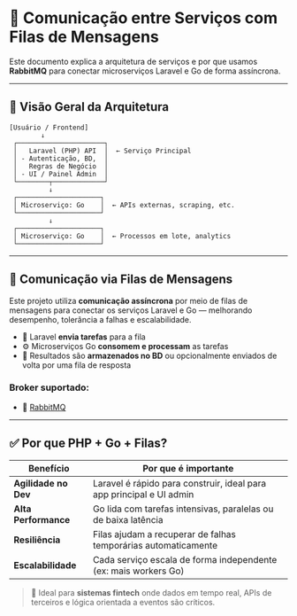 # 🧩 Comunicação entre Serviços com Filas de Mensagens

Este documento explica a arquitetura de serviços e por que usamos **RabbitMQ** para conectar microserviços Laravel e Go de forma assíncrona.

---

## 🧱 Visão Geral da Arquitetura

```
[Usuário / Frontend]
        ↓
 ┌──────────────────────┐
 │   Laravel (PHP) API  │  ← Serviço Principal
 │ - Autenticação, BD,  │
 │   Regras de Negócio  │
 │ - UI / Painel Admin  │
 └────────┬─────────────┘
          ↓
 ┌─────────────────────┐
 │ Microserviço: Go    │  ← APIs externas, scraping, etc.
 └─────────────────────┘
          ↓
 ┌─────────────────────┐
 │ Microserviço: Go    │  ← Processos em lote, analytics
 └─────────────────────┘
```

---

## 🔁 Comunicação via Filas de Mensagens

Este projeto utiliza **comunicação assíncrona** por meio de filas de mensagens para conectar os serviços Laravel e Go — melhorando desempenho, tolerância a falhas e escalabilidade.

- 📨 Laravel **envia tarefas** para a fila  
- ⚙️ Microserviços Go **consomem e processam** as tarefas  
- 💾 Resultados são **armazenados no BD** ou opcionalmente enviados de volta por uma fila de resposta

### Broker suportado:

- 🐇 [RabbitMQ](https://www.rabbitmq.com/)

---

## ✅ Por que PHP + Go + Filas?

| Benefício                | Por que é importante                                         |
|--------------------------|-------------------------------------------------------------|
| **Agilidade no Dev**     | Laravel é rápido para construir, ideal para app principal e UI admin |
| **Alta Performance**     | Go lida com tarefas intensivas, paralelas ou de baixa latência |
| **Resiliência**          | Filas ajudam a recuperar de falhas temporárias automaticamente |
| **Escalabilidade**       | Cada serviço escala de forma independente (ex: mais workers Go) |

> 🏦 Ideal para **sistemas fintech** onde dados em tempo real, APIs de terceiros e lógica orientada a eventos são críticos.